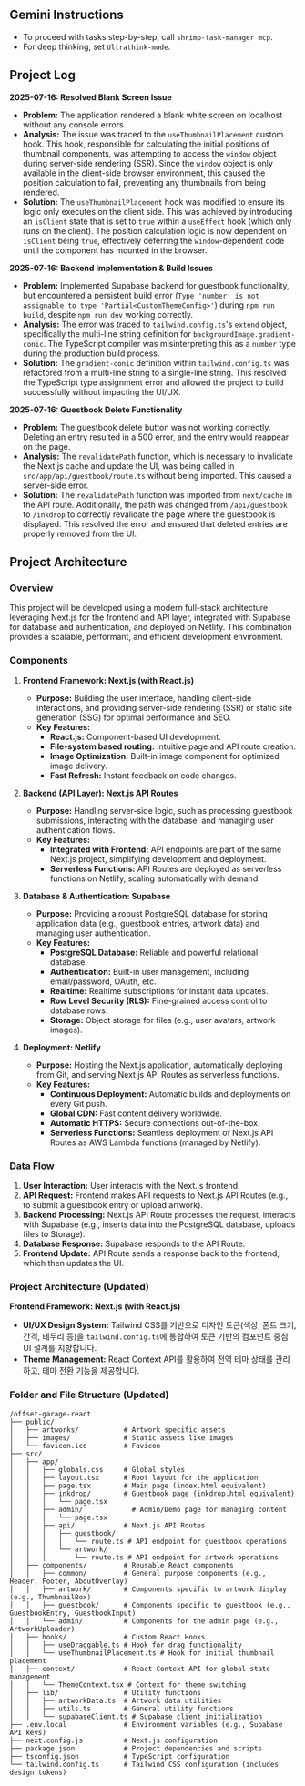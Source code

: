 ## Gemini Instructions

- To proceed with tasks step-by-step, call `shrimp-task-manager mcp`.
- For deep thinking, set `Ultrathink-mode`.

## Project Log

**2025-07-16: Resolved Blank Screen Issue**
- **Problem:** The application rendered a blank white screen on localhost without any console errors.
- **Analysis:** The issue was traced to the `useThumbnailPlacement` custom hook. This hook, responsible for calculating the initial positions of thumbnail components, was attempting to access the `window` object during server-side rendering (SSR). Since the `window` object is only available in the client-side browser environment, this caused the position calculation to fail, preventing any thumbnails from being rendered.
- **Solution:** The `useThumbnailPlacement` hook was modified to ensure its logic only executes on the client side. This was achieved by introducing an `isClient` state that is set to `true` within a `useEffect` hook (which only runs on the client). The position calculation logic is now dependent on `isClient` being `true`, effectively deferring the `window`-dependent code until the component has mounted in the browser.

**2025-07-16: Backend Implementation & Build Issues**
- **Problem:** Implemented Supabase backend for guestbook functionality, but encountered a persistent build error (`Type 'number' is not assignable to type 'Partial<CustomThemeConfig>'`) during `npm run build`, despite `npm run dev` working correctly.
- **Analysis:** The error was traced to `tailwind.config.ts`'s `extend` object, specifically the multi-line string definition for `backgroundImage.gradient-conic`. The TypeScript compiler was misinterpreting this as a `number` type during the production build process.
- **Solution:** The `gradient-conic` definition within `tailwind.config.ts` was refactored from a multi-line string to a single-line string. This resolved the TypeScript type assignment error and allowed the project to build successfully without impacting the UI/UX.

**2025-07-16: Guestbook Delete Functionality**
- **Problem:** The guestbook delete button was not working correctly. Deleting an entry resulted in a 500 error, and the entry would reappear on the page.
- **Analysis:** The `revalidatePath` function, which is necessary to invalidate the Next.js cache and update the UI, was being called in `src/app/api/guestbook/route.ts` without being imported. This caused a server-side error.
- **Solution:** The `revalidatePath` function was imported from `next/cache` in the API route. Additionally, the path was changed from `/api/guestbook` to `/inkdrop` to correctly revalidate the page where the guestbook is displayed. This resolved the error and ensured that deleted entries are properly removed from the UI.

## Project Architecture

### Overview
This project will be developed using a modern full-stack architecture leveraging Next.js for the frontend and API layer, integrated with Supabase for database and authentication, and deployed on Netlify. This combination provides a scalable, performant, and efficient development environment.

### Components

1.  **Frontend Framework: Next.js (with React.js)**
    *   **Purpose:** Building the user interface, handling client-side interactions, and providing server-side rendering (SSR) or static site generation (SSG) for optimal performance and SEO.
    *   **Key Features:**
        *   **React.js:** Component-based UI development.
        *   **File-system based routing:** Intuitive page and API route creation.
        *   **Image Optimization:** Built-in image component for optimized image delivery.
        *   **Fast Refresh:** Instant feedback on code changes.

2.  **Backend (API Layer): Next.js API Routes**
    *   **Purpose:** Handling server-side logic, such as processing guestbook submissions, interacting with the database, and managing user authentication flows.
    *   **Key Features:**
        *   **Integrated with Frontend:** API endpoints are part of the same Next.js project, simplifying development and deployment.
        *   **Serverless Functions:** API Routes are deployed as serverless functions on Netlify, scaling automatically with demand.

3.  **Database & Authentication: Supabase**
    *   **Purpose:** Providing a robust PostgreSQL database for storing application data (e.g., guestbook entries, artwork data) and managing user authentication.
    *   **Key Features:**
        *   **PostgreSQL Database:** Reliable and powerful relational database.
        *   **Authentication:** Built-in user management, including email/password, OAuth, etc.
        *   **Realtime:** Realtime subscriptions for instant data updates.
        *   **Row Level Security (RLS):** Fine-grained access control to database rows.
        *   **Storage:** Object storage for files (e.g., user avatars, artwork images).

4.  **Deployment: Netlify**
    *   **Purpose:** Hosting the Next.js application, automatically deploying from Git, and serving Next.js API Routes as serverless functions.
    *   **Key Features:**
        *   **Continuous Deployment:** Automatic builds and deployments on every Git push.
        *   **Global CDN:** Fast content delivery worldwide.
        *   **Automatic HTTPS:** Secure connections out-of-the-box.
        *   **Serverless Functions:** Seamless deployment of Next.js API Routes as AWS Lambda functions (managed by Netlify).

### Data Flow

1.  **User Interaction:** User interacts with the Next.js frontend.
2.  **API Request:** Frontend makes API requests to Next.js API Routes (e.g., to submit a guestbook entry or upload artwork).
3.  **Backend Processing:** Next.js API Route processes the request, interacts with Supabase (e.g., inserts data into the PostgreSQL database, uploads files to Storage).
4.  **Database Response:** Supabase responds to the API Route.
5.  **Frontend Update:** API Route sends a response back to the frontend, which then updates the UI.

### Project Architecture (Updated)

**Frontend Framework: Next.js (with React.js)**
*   **UI/UX Design System:** Tailwind CSS를 기반으로 디자인 토큰(색상, 폰트 크기, 간격, 테두리 등)을 `tailwind.config.ts`에 통합하여 토큰 기반의 컴포넌트 중심 UI 설계를 지향합니다.
*   **Theme Management:** React Context API를 활용하여 전역 테마 상태를 관리하고, 테마 전환 기능을 제공합니다.

### Folder and File Structure (Updated)

```
/offset-garage-react
├── public/
│   ├── artworks/           # Artwork specific assets
│   ├── images/             # Static assets like images
│   └── favicon.ico         # Favicon
├── src/
│   ├── app/
│   │   ├── globals.css     # Global styles
│   │   ├── layout.tsx      # Root layout for the application
│   │   ├── page.tsx        # Main page (index.html equivalent)
│   │   ├── inkdrop/        # Guestbook page (inkdrop.html equivalent)
│   │   │   └── page.tsx
│   │   ├── admin/            # Admin/Demo page for managing content
│   │   │   └── page.tsx
│   │   ├── api/            # Next.js API Routes
│   │   │   ├── guestbook/
│   │   │   │   └── route.ts # API endpoint for guestbook operations
│   │   │   └── artwork/
│   │   │       └── route.ts # API endpoint for artwork operations
│   ├── components/         # Reusable React components
│   │   ├── common/         # General purpose components (e.g., Header, Footer, AboutOverlay)
│   │   ├── artwork/        # Components specific to artwork display (e.g., ThumbnailBox)
│   │   ├── guestbook/      # Components specific to guestbook (e.g., GuestbookEntry, GuestbookInput)
│   │   └── admin/          # Components for the admin page (e.g., ArtworkUploader)
│   ├── hooks/              # Custom React Hooks
│   │   ├── useDraggable.ts # Hook for drag functionality
│   │   └── useThumbnailPlacement.ts # Hook for initial thumbnail placement
│   ├── context/            # React Context API for global state management
│   │   └── ThemeContext.tsx # Context for theme switching
│   ├── lib/                # Utility functions
│   │   ├── artworkData.ts  # Artwork data utilities
│   │   ├── utils.ts        # General utility functions
│   │   └── supabaseClient.ts # Supabase client initialization
├── .env.local              # Environment variables (e.g., Supabase API keys)
├── next.config.js          # Next.js configuration
├── package.json            # Project dependencies and scripts
├── tsconfig.json           # TypeScript configuration
└── tailwind.config.ts      # Tailwind CSS configuration (includes design tokens)
```
